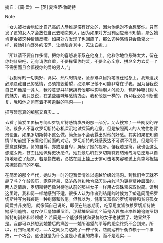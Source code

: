 摘自：《简·爱》 — [英] 夏洛蒂·勃朗特
> [!NOTE]
> 「女人被社会地位比自己高的人恭维是没有好处的，因为他绝对不会想娶你。只有发了疯的女人才会放任自己去暗恋男人，因为如果对方没有回应毫不知情，那么她肯定会被这种情愫反噬。如果对方发现了也回应了，那么这种感情只会像鬼火一样，把她引向野外的沼泽，让她陷身其中，无法自拔。」
> 
> 「所以请不要自作多情，把你的喜怒哀乐系在他身上。他和你地位悬殊太大，留在你的阶层吧，还有请你自重，不要挥霍你的爱，不要全心全意、拼尽全力去爱一个不需要而且会鄙视你的爱的男人。”」
> 
> 「我拥有的一切美好、真实、热烈的情感，全都难以自持地缠在他身上。我知道我必须隐藏自己的感情，必须摧毁希望，必须牢记他不可能非常在乎我。因为当我说自己和他是一类人，我的意思并非我拥有他那种影响别人的能力，和那种吸引别人的魅力，我只是说，在某些趣味与感情方面，我和他是一样的。所以我必须不断重复，我和他之间有着不可逾越的鸿沟——」

描写暗恋真的细腻又真实……

去看了简爱里面描写简和罗切斯特感情发展的那一部分。又去搜索了一些网友的评论。很多人不喜欢罗切斯特心机深沉地试探简的心意。但是按照两人的人物性格背景设置，如果罗切斯特不这么做，简永远不会表露出对他的好感。其实如果在知道情节的前提下去看他们前面的对话，罗切斯特的好感表达不可谓不明显。但是简不愿意这样想。简的自尊，亦或是自卑，屏蔽了她的视听。但我若是简，我也会这么想这么做，甚至比她做得更决绝点。她到最后听到罗切斯特要结婚的消息还难以自持地啜泣了起来，若是换做我，必然在脸上挂上无懈可击地笑容和送上真挚地祝福来掩饰自己的不堪。

在简爱的那个年代，她认为一时的短暂爱情难以逾越阶级的鸿沟。到我们今天就不是了吗？年龄阅历、家庭背景、经济条件和教育经历带来的鸿沟更是精神层面的。两人定情后，罗切斯特还像对待他从前的那些女子一样用衣饰珠宝来取悦简。读到这里时，我和简一样地感到不适。很多人认为作者到结尾的时候为了塑造简而把罗切斯特写为残疾是一种削弱和败笔。但我以为，健康又富有的罗切斯特和贫穷孤女简爱并非良配。 就像简自己说的，即便在热恋期间，吃穿用度皆依赖罗切斯特使她感到羞愧。这仅仅只是物质层面。那精神层面呢？简是否要亦步亦趋地追随罗切斯特的驯养和带领呢？ 若简是一个能够将就和妥协的女子也就罢了，她显然不是。我都可以预想到她婚后的痛苦——她所渴望的平等的爱恋终究不会到来。所以，待到结尾处时，二人之间反而达成了一种平衡，然而这种平衡依赖于一个事故，一个巧合，这也就是为什么这是小说里的故事，而不是现实……


